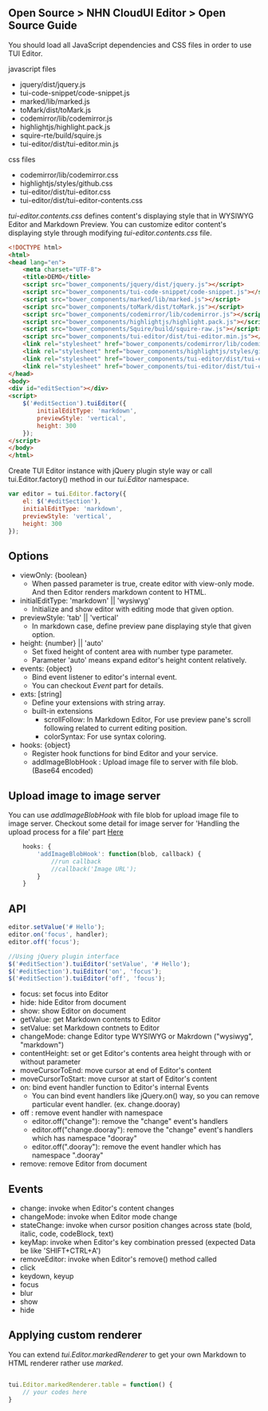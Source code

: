 ## Open Source > NHN CloudUI Editor > Open Source Guide

You should load all JavaScript dependencies and CSS files in order to use TUI Editor.

javascript files

- jquery/dist/jquery.js
- tui-code-snippet/code-snippet.js
- marked/lib/marked.js
- toMark/dist/toMark.js
- codemirror/lib/codemirror.js
- highlightjs/highlight.pack.js
- squire-rte/build/squire.js
- tui-editor/dist/tui-editor.min.js

css files

- codemirror/lib/codemirror.css
- highlightjs/styles/github.css
- tui-editor/dist/tui-editor.css
- tui-editor/dist/tui-editor-contents.css

_tui-editor.contents.css_ defines content's displaying style that in WYSIWYG Editor and Markdown Preview.
You can customize editor content's displaying style through modifying _tui-editor.contents.css_ file.

``` html
<!DOCTYPE html>
<html>
<head lang="en">
    <meta charset="UTF-8">
    <title>DEMO</title>
    <script src="bower_components/jquery/dist/jquery.js"></script>
    <script src="bower_components/tui-code-snippet/code-snippet.js"></script>
    <script src="bower_components/marked/lib/marked.js"></script>
    <script src="bower_components/toMark/dist/toMark.js"></script>
    <script src="bower_components/codemirror/lib/codemirror.js"></script>
    <script src="bower_components/highlightjs/highlight.pack.js"></script>
    <script src="bower_components/Squire/build/squire-raw.js"></script>
    <script src="bower_components/tui-editor/dist/tui-editor.min.js"></script>
    <link rel="stylesheet" href="bower_components/codemirror/lib/codemirror.css">
    <link rel="stylesheet" href="bower_components/highlightjs/styles/github.css">
    <link rel="stylesheet" href="bower_components/tui-editor/dist/tui-editor.css">
    <link rel="stylesheet" href="bower_components/tui-editor/dist/tui-editor-contents.css">
</head>
<body>
<div id="editSection"></div>
<script>
    $('#editSection').tuiEditor({
        initialEditType: 'markdown',
        previewStyle: 'vertical',
        height: 300
    });
</script>
</body>
</html>
```

Create TUI Editor instance with jQuery plugin style way or call tui.Editor.factory() method in our _tui.Editor_ namespace.

``` javascript
var editor = tui.Editor.factory({
    el: $('#editSection'),
    initialEditType: 'markdown',
    previewStyle: 'vertical',
    height: 300
});
```

## Options

* viewOnly: {boolean}
    * When passed parameter is true, create editor with view-only mode. And then Editor renders markdown content to HTML.
* initialEditType: 'markdown' || 'wysiwyg'
    * Initialize and show editor with editing mode that given option.
* previewStyle: 'tab' || 'vertical'
    * In markdown case, define preview pane displaying style that given option.
* height: {number} || 'auto'
    * Set fixed height of content area with number type parameter.
    * Parameter 'auto' means expand editor's height content relatively.
* events: {object}
    * Bind event listener to editor's internal event.
    * You can checkout _Event_ part for details.
* exts: [string]
    * Define your extensions with string array.
    * built-in extensions
        * scrollFollow: In Markdown Editor, For use preview pane's scroll following related to current editing position.
        * colorSyntax: For use syntax coloring.
* hooks: {object}
    * Register hook functions for bind Editor and your service.
    * addImageBlobHook : Upload image file to server with file blob. (Base64 encoded)

## Upload image to image server
You can use _addImageBlobHook_ with file blob for upload image file to image server.
Checkout some detail for image server for 'Handling the upload process for a file' part [Here](https://developer.mozilla.org/en/docs/Using_files_from_web_applications)


``` javascript
    hooks: {
        'addImageBlobHook': function(blob, callback) {
            //run callback
            //callback('Image URL');
        }
    }
```

## API

``` javascript
editor.setValue('# Hello');
editor.on('focus', handler);
editor.off('focus');

//Using jQuery plugin interface
$('#editSection').tuiEditor('setValue', '# Hello');
$('#editSection').tuiEditor('on', 'focus');
$('#editSection').tuiEditor('off', 'focus');
```

* focus: set focus into Editor
* hide: hide Editor from document
* show: show Editor on document
* getValue: get Markdown contents to Editor
* setValue: set Markdown contnets to Editor
* changeMode: change Editor type WYSIWYG or Makrdown ("wysiwyg", "markdown")
* contentHeight: set or get Editor's contents area height through with or without parameter
* moveCursorToEnd: move cursor at end of Editor's content
* moveCursorToStart: move cursor at start of Editor's content
* on: bind event handler function to Editor's internal Events
    * You can bind event handlers like jQuery.on() way, so you can remove particular event handler. (ex. change.dooray)
* off : remove event handler with namespace
    * editor.off("change"): remove the "change" event's handlers
    * editor.off("change.dooray"): remove the "change" event's handlers which has namespace "dooray"
    * editor.off(".dooray"): remove the event handler which has namespace ".dooray"
* remove: remove Editor from document

## Events

* change: invoke when Editor's content changes
* changeMode: invoke when Editor mode change
* stateChange: invoke when cursor position changes across state (bold, italic, code, codeBlock, text)
* keyMap: invoke when Editor's key combination pressed (expected Data be like 'SHIFT+CTRL+A')
* removeEditor: invoke when Editor's remove() method called
* click
* keydown, keyup
* focus
* blur
* show
* hide

## Applying custom renderer

You can extend _tui.Editor.markedRenderer_ to get your own Markdown to HTML renderer rather use _marked_.

``` javascript

tui.Editor.markedRenderer.table = function() {
    // your codes here
}

```
